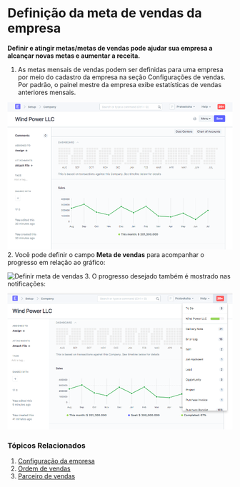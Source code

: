 # Definição da meta de vendas da empresa



**Definir e atingir metas/metas de vendas pode ajudar sua empresa a alcançar novas metas e aumentar a receita.**


1. As metas mensais de vendas podem ser definidas para uma empresa por meio do cadastro da empresa na seção Configurações de vendas. Por padrão, o painel mestre da empresa exibe estatísticas de vendas anteriores mensais.


![Gráfico de vendas](/files/sales_history_graph.png)
2. Você pode definir o campo **Meta de vendas** para acompanhar o progresso em relação ao gráfico:


![Definir meta de vendas](/files/setting_sales_goal.gif)
3. O progresso desejado também é mostrado nas notificações:


![Notificação de vendas](/files/sales_goal_notification.png)


### Tópicos Relacionados


1. [Configuração da empresa](/docs/pt/setting-up/company-setup)
2. [Ordem de vendas](/docs/pt/selling/sales-order)
3. [Parceiro de vendas](/docs/pt/selling/sales-partner)



